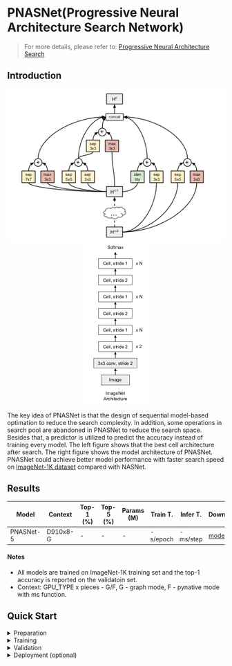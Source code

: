 # PNASNet(Progressive Neural Architecture Search Network)
> For more details, please refer to: [Progressive Neural Architecture Search](https://arxiv.org/abs/1712.00559)

## Introduction

<div align=center>

![](bestarchitecture.png)![](modelarchitecture.png)
</div>

The key idea of PNASNet is that the design of sequential model-based optimation to reduce the search complexity. In addition, some operations in search pool are abandoned in PNASNet to reduce the search space. Besides that, a predictor is utilized to predict the accuracy instead of training every model. The left figure shows that the best cell architecture after search. The right figure shows the model architecture of PNASNet. PNASNet could achieve better model performance with faster search speed on [ImageNet-1K dataset](https://www.image-net.org/download.php) compared with NASNet.

## Results

| Model           | Context   |  Top-1 (%)  | Top-5 (%)  |  Params (M)    | Train T. | Infer T. |  Download | Config | Log |
|-----------------|-----------|-------|-------|------------|-------|--------|---|--------|--------------|
| PNASNet-5 | D910x8-G | -     | -     | -       | -s/epoch | -ms/step | [model]() | [cfg]() | [log]() |


#### Notes

- All models are trained on ImageNet-1K training set and the top-1 accuracy is reported on the validatoin set.
- Context: GPU_TYPE x pieces - G/F, G - graph mode, F - pynative mode with ms function.  

## Quick Start
<details>
<summary>Preparation</summary>

#### Installation
Please refer to the [installation instruction](https://github.com/mindspore-ecosystem/mindcv#installation) in MindCV.

#### Dataset Preparation
Please download the [ImageNet-1K](https://www.image-net.org/download.php) dataset for model training and validation.
</details>

<details>
<summary>Training</summary>

- **Hyper-parameters.** The hyper-parameter configurations for producing the reported results are stored in the yaml files in `mindcv/configs/pnasnet` folder. For example, to train with one of these configurations, you can run:

  ```shell
  # train PNASNet-5 on 8 GPUs
  mpirun -n 8 python train.py --config path/to/pnasnet/yaml/file --data_dir /path/to/imagenet
  ```

  Note that the number of GPUs/Ascends and batch size will influence the training results. To reproduce the training result at most, it is recommended to use the **same number of GPUs/Ascends** with the same batch size.

Detailed adjustable parameters and their default value can be seen in [config.py](../../config.py).
</details>

<details>
<summary>Validation</summary>

- To validate the model, you can use `validate.py`. Here is an example for PNASNet-5 to verify the accuracy of your training.

  ```shell
  python validate.py --config path/to/pnasnet/yaml/file --data_dir /path/to/imagenet --ckpt_path /path/to/pnasnet/file.ckpt
  ```
</details>

<details>
<summary>Deployment (optional)</summary>

Please refer to the deployment tutorial in MindCV.
</details>


